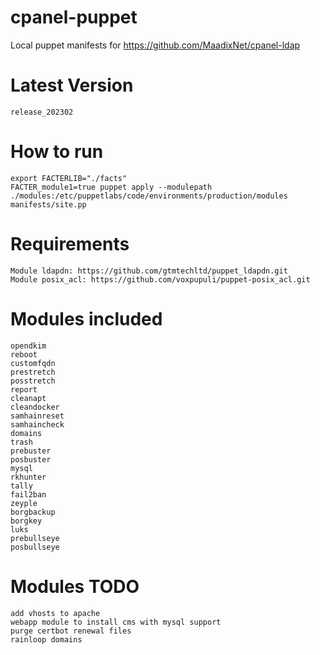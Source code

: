 # cpanel-puppet
Local puppet manifests for https://github.com/MaadixNet/cpanel-ldap

# Latest Version
    release_202302

# How to run

    export FACTERLIB="./facts"
    FACTER_module1=true puppet apply --modulepath ./modules:/etc/puppetlabs/code/environments/production/modules manifests/site.pp

# Requirements

    Module ldapdn: https://github.com/gtmtechltd/puppet_ldapdn.git
    Module posix_acl: https://github.com/voxpupuli/puppet-posix_acl.git

# Modules included

    opendkim
    reboot
    customfqdn
    prestretch
    posstretch
    report
    cleanapt
    cleandocker
    samhainreset
    samhaincheck
    domains
    trash
    prebuster
    posbuster
    mysql
    rkhunter
    tally
    fail2ban
    zeyple
    borgbackup
    borgkey
    luks
    prebullseye
    posbullseye

# Modules TODO

    add vhosts to apache
    webapp module to install cms with mysql support
    purge certbot renewal files
    rainloop domains

